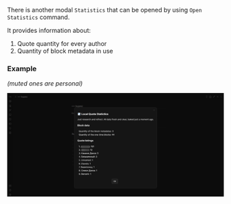 There is another modal `Statistics` that can be opened by using `Open Statistics` command.

It provides information about:

1. Quote quantity for every author
2. Quantity of block metadata in use


### Example
_(muted ones are personal)_

![image](../assets/statistics.png)
